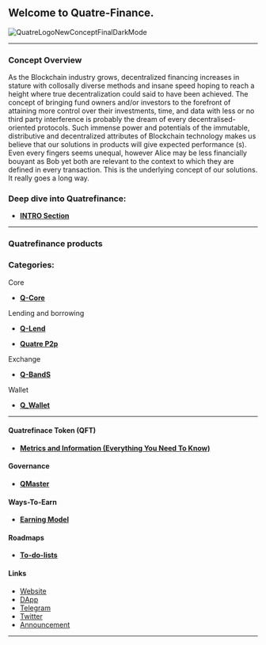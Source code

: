 ## Welcome to Quatre-Finance.

![QuatreLogoNewConceptFinalDarkMode](https://user-images.githubusercontent.com/87430168/138262952-b13aef3e-365a-4690-81d7-ded3458aa706.png)

---------------------------------------------

### Concept Overview

As the Blockchain industry grows, decentralized financing increases in stature with collosally diverse methods and insane speed hoping to reach a height where true decentralization could said to have been achieved. The concept of bringing fund owners and/or investors to the forefront of attaining more control over their investments, time, and data with less or no third party interference is probably the dream of every decentralised-oriented protocols. Such immense power and potentials of the immutable, distributive and decentralized attributes of Blockchain technology makes us believe that our solutions in products will give expected performance (s). Even every fingers seems unequal, however Alice may be less financially bouyant as Bob yet both are relevant to the context to which they are defined in every transaction. This is the underlying concept of our solutions. It really goes a long way. 

### Deep dive into Quatrefinance:

- **[INTRO Section](https://github.com/Quatre-Finance/Q-paper/blob/main/INTRO.md#what-is-quatre-finance)**

-----------------

### Quatrefinance products

### Categories: 

Core
- **[Q-Core](https://github.com/Quatre-Finance/Q-paper/blob/main/q_core/Q_core.md#)**

Lending and borrowing

- **[Q-Lend](https://github.com/Quatre-Finance/Q-paper/blob/main/q_lend/QLend.md#quatre-landb-q-landb)**

- **[Quatre P2p](https://github.com/Quatre-Finance/Q-paper/blob/main/q_p2p/Q_p2p.md#quatre-p2p-q-native)**

Exchange

- **[Q-BandS](https://github.com/Quatre-Finance/Q-paper/blob/main/q_bands/Q_bands.md#quatre-buy-and-sell-q-bands)**

Wallet
- **[Q_Wallet](https://github.com/Quatre-Finance/Q-paper/blob/main/q_wallet/Q_Wallet.md#quatre-wallet-q-wallet)**

------------------------------

#### Quatrefinace Token (QFT)
- **[Metrics and Information (Everything You Need To Know)](https://github.com/Quatre-Finance/Q-paper/blob/main/q_farm/Farm.md#the-farmer)**



#### Governance

- **[QMaster](https://github.com/Quatre-Finance/Q-paper/blob/main/quatre_gov/Q_Master.md#quatre-governance)**



#### Ways-To-Earn
- **[Earning Model](https://github.com/Quatre-Finance/Q-paper/blob/main/wayToEarn.md#ways-to-earn-with-quatre-finance)**



#### Roadmaps

- **[To-do-lists](https://github.com/Quatre-Finance/Q-paper/tree/main/roadmaps#roadmaps)**



#### Links
- [Website](https://quatre.finance)
- [DApp](https://app.quatre.finance)
- [Telegram](https://t.me/quatrefinance)
- [Twitter](https://twitter.com/Quatrefinance)
- [Announcement](https://t.me/QuatreDefi)
--------------------------------------

<!-- ### HOW TO CONTRIBUTE TO THIS DOCUMENT

Available shortly! -->
